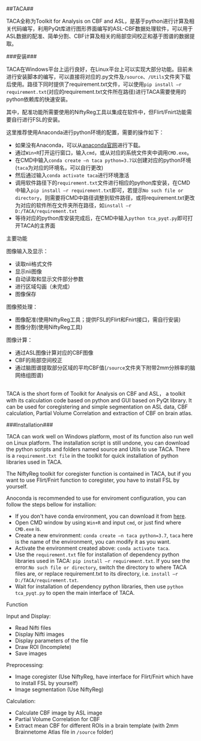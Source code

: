 ##TACA##

TACA全称为Toolkit for Analysis on CBF and ASL，是基于python进行计算及相关代码编写，利用PyQt库进行图形界面编写的ASL-CBF数据处理软件，可以用于ASL数据的配准、简单分割、CBF计算及相关的局部空间校正和基于图谱的数据提取。

###安装###

TACA在Windows平台上运行良好，在Linux平台上可以实现大部分功能。目前未进行安装脚本的编写，可以直接将对应的.py文件及`/source`、`/Utils`文件夹下载后使用。路径下同时提供了requirement.txt文件，可以使用`pip install –r requirement.txt`(对应的requirement.txt文件所在路径)进行TACA需要使用的python依赖库的快速安装。

其中，配准功能所需要使用的NiftyReg工具以集成在软件中，但Flirt/Fnirt功能需要自行进行FSL的安装。

这里推荐使用Anaconda进行python环境的配置，需要的操作如下：

- 如果没有Anaconda，可以从[anaconda官网](https://www.anaconda.com)进行下载。
- 通过`Win+R`打开运行窗口，输入`cmd`，或从对应的系统文件夹中调用`CMD.exe`。
- 在CMD中输入`conda create –n taca python=3.7`以创建对应的python环境(`taca`为对应的环境名，可以自行更改)
- 然后通过输入`conda activate taca`进行环境激活
- 调用软件路径下的`requirement.txt`文件进行相应的python库安装，在CMD中输入`pip install –r requirement.txt`即可，若提示`No such file or directory`，则需要将CMD中路径调整到软件路径，或将requirement.txt更改为对应的软件所在文件夹所在路径，如`install –r D:/TACA/requirement.txt`
- 等待对应的python库安装完成后，在CMD中输入`python tca_pyqt.py`即可打开TACA的主界面

主要功能

图像输入及显示：

- 读取nii格式文件
- 显示nii图像
- 自动读取和显示文件部分参数
- 进行区域勾画（未完成）
- 图像保存

图像预处理：

- 图像配准(使用NiftyReg工具；提供FSL的Flirt和Fnirt接口，需自行安装)
- 图像分割(使用NiftyReg工具)

图像计算：

- 通过ASL图像计算对应的CBF图像
- CBF的局部空间校正
- 通过脑图谱提取部分区域的平均CBF值(`/source`文件夹下附带2mm分辨率的脑网络组图谱)

##

TACA is the short form of Toolkit for Analysis on CBF and ASL， a toolkit with its calculation code based on python and GUI based on PyQt library. It can be used for coregistering and simple segmentation on ASL data, CBF calculation, Partial Volume Correlation and extraction of CBF on brain atlas.

###Installation###

TACA can work well on Windows platform, most of its function also run well on Linux platform. The installation script is still undone, you can download the python scripts and folders named source and Utils to use TACA. There is a `requirement.txt file` in the toolkit for quick installation of python libraries used in TACA.

The NiftyReg toolkit for coregister function is contained in TACA, but if you want to use Flirt/Fnirt function to coregister, you have to install FSL by yourself.

Anoconda is recommended to use for enviroment configuration, you can follow the steps bellow for installion:

- If you don't have conda environment, you can download it from [here](https://www.anaconda.com).
- Open CMD window by using `Win+R` and input `cmd`, or just find where `CMD.exe` is.
- Create a new environment: `conda create –n taca python=3.7`, `taca` here is the name of the environment, you can modify it as you want.
- Activate the environment created above: `conda activate taca`.
- Use the `requirement.txt` file for installation of dependency python libraries used in TACA: `pip install –r requirement.txt`. If you see the error:`No such file or directory`, switch the directory to where TACA files are, or replace requirement.txt to its directory, i.e. `install –r D:/TACA/requirement.txt`.
- Wait for installation of dependency python libraries, then use `python tca_pyqt.py` to open the main interface of TACA.

Function

Input and Display:

- Read Nifti files
- Display Nifti images
- Display parameters of the file
- Draw ROI (Incomplete)
- Save images

Preprocessing:

- Image coregister (Use NiftyReg, have interface for Flirt/Fnirt which have to install FSL by yourself)
- Image segmentation (Use NiftyReg)

Calculation:

- Calculate CBF image by ASL image
- Partial Volume Correlation for CBF
- Extract mean CBF for different ROIs in a brain template (with 2mm Brainnetome Atlas file in `/source` folder)

